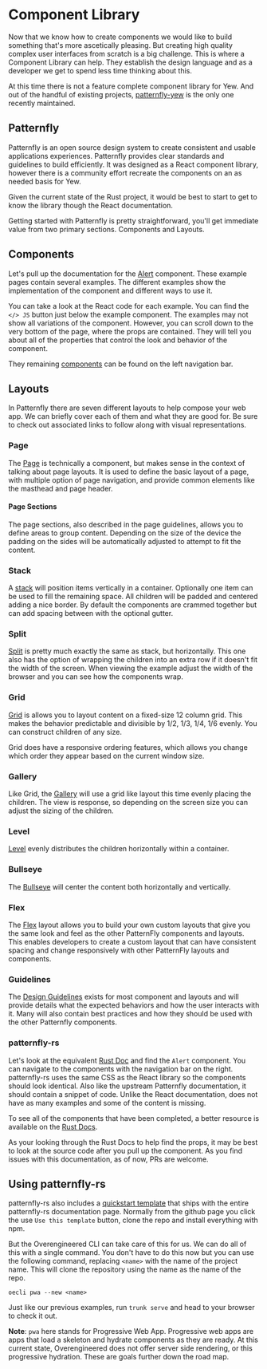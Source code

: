 # Component Library

Now that we know how to create components we would like to build something
that's more ascetically pleasing. But creating high quality complex user
interfaces from scratch is a big challenge. This is where a Component Library
can help. They establish the design language and as a developer we get to spend
less time thinking about this.

At this time there is not a feature complete component library for Yew. And out
of the handful of existing projects,
[patternfly-yew](https://github.com/ctron/patternfly-yew) is the only one
recently maintained.

## Patternfly

Patternfly is an open source design system to create consistent and usable
applications experiences. Patternfly provides clear standards and guidelines to
build efficiently. It was designed as a React component library, however there
is a community effort recreate the components on an as needed basis for Yew.

Given the current state of the Rust project, it would be best to start to get
to know the library though the React documentation.

Getting started with Patternfly is pretty straightforward, you'll get immediate
value from two primary sections. Components and Layouts.

## Components

Let's pull up the documentation for the
[Alert](https://www.patternfly.org/v4/components/alert) component.
These example pages contain several examples. The different examples show the
implementation of the component and different ways to use it.

You can take a look at the React code for each example. You can find the
`</> JS` button just below the example component. The examples may not show
all variations of the component. However, you can scroll down to the very
bottom of the page, where the props are contained. They will tell you about all
of the properties that control the look and behavior of the component.

They remaining [components](https://www.patternfly.org/v4/components) can be
found on the left navigation bar.

## Layouts

In Patternfly there are seven different layouts to help compose your web app.
We can briefly cover each of them and what they are good for. Be sure to check
out associated links to follow along with visual representations.

### Page

The [Page](patternfly.org/v4/components/page/design-guidelines) is technically
a component, but makes sense in the context of talking about page layouts. It
is used to define the basic layout of a page, with multiple option of page
navigation, and provide common elements like the masthead and page header.

#### Page Sections

The page sections, also described in the page guidelines, allows you to define
areas to group content. Depending on the size of the device the padding on the
sides will be automatically adjusted to attempt to fit the content.

### Stack

A [stack](patternfly.org/v4/layouts/stack) will position items vertically in a
container. Optionally one item can be used to fill the remaining space. All
children will be padded and centered adding a nice border. By default the
components are crammed together but can add spacing between with the optional
gutter.

### Split

[Split](patternfly.org/v4/layouts/split) is pretty much exactly the same as
stack, but horizontally. This one also has the option of wrapping the children
into an extra row if it doesn't fit the width of the screen. When viewing the
example adjust the width of the browser and you can see how the components
wrap.

### Grid

[Grid](patternfly.org/v4/layouts/grid) is allows you to layout content on a
fixed-size 12 column grid. This makes the behavior predictable and divisible by
1/2, 1/3, 1/4, 1/6 evenly. You can construct children of any size.

Grid does have a responsive ordering features, which allows you change which
order they appear based on the current window size.

### Gallery

Like Grid, the [Gallery](patternfly.org/v4/layouts/gallery) will use a grid
like layout this time evenly placing the children. The view is response, so
depending on the screen size you can adjust the sizing of the children.

### Level

[Level](patternfly.org/v4/layouts/level) evenly distributes the children
horizontally within a container.

### Bullseye

The [Bullseye](patternfly.org/v4/layouts/bullseye) will center the content both
horizontally and vertically.

### Flex

The [Flex](patternfly.org/v4/layouts/flex) layout allows you to build your own
custom layouts that give you the same look and feel as the other PatternFly
components and layouts. This enables developers to create a custom layout that
can have consistent spacing and change responsively with other PatternFly
layouts and components.

### Guidelines

The
[Design Guidelines](https://www.patternfly.org/v4/components/alert/design-guidelines)
exists for most component and layouts and will provide details what the expected
behaviors and how the user interacts with it. Many will also contain best
practices and how they should be used with the other Patternfly components.

### patternfly-rs

Let's look at the equivalent
[Rust Doc](https://ctron.github.io/patternfly-yew-quickstart/) and find the
`Alert` component. You can navigate to the components with the navigation bar
on the right. patternfly-rs uses the same CSS as the React library so the
components should look identical. Also like the upstream Patternfly
documentation, it should contain a snippet of code. Unlike the React
documentation, does not have as many examples and some of the content is
missing.

To see all of the components that have been completed, a better resource is
available on the
[Rust Docs](https://docs.rs/patternfly-yew/latest/patternfly_yew/index.html).

As your looking through the Rust Docs to help find the props, it may be best to
look at the source code after you pull up the component. As you find issues
with this documentation, as of now, PRs are welcome.

## Using patternfly-rs

patternfly-rs also includes a
[quickstart template](https://github.com/ctron/patternfly-yew) that ships with
the entire patternfly-rs documentation page. Normally from the github page you
click the use `Use this template` button, clone the repo and install everything
with npm.

But the Overengineered CLI can take care of this for us. We can do all of this
with a single command. You don't have to do this now but you can use the
following command, replacing `<name>` with the name of the project name. This
will clone the repository using the name as the name of the repo.

```rust,ignore
oecli pwa --new <name>
```

Just like our previous examples, run `trunk serve` and head to your browser to
check it out.

**Note**: `pwa` here stands for Progressive Web App. Progressive web apps are
apps that load a skeleton and hydrate components as they are ready. At this
current state, Overengineered does not offer server side rendering, or this
progressive hydration. These are goals further down the road map.
